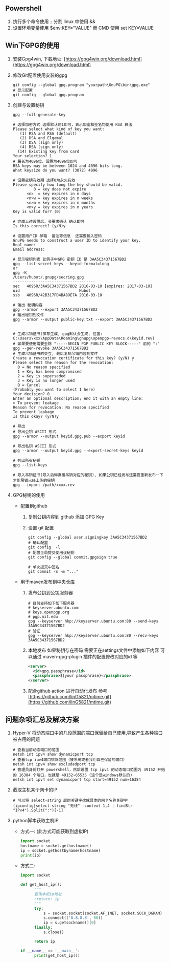 
## Powershell
1. 执行多个命令使用 `;` 分割  linux 中使用 &&
2. 设置环境变量使用 $env:KEY="VALUE" 而 CMD 使用 set KEY=VALUE 

## Win下GPG的使用

1. 安装Gpg4win, 下载地址: [https://gpg4win.org/download.html](https://gpg4win.org/download.html)

2. 修改Git配置使用安装的gpg

   ```shell
   git config --global gpg.program "yourpath\GnuPG\bin\gpg.exe"
   # 显示配置
   git config --global gpg.program
   ```

   

3. 创建与设置秘钥

   ```shell
   gpg --full-generate-key
   
   # 选择加密方式 选择默认的1即可，表示加密和签名均使用 RSA 算法
   Please select what kind of key you want:
      (1) RSA and RSA (default)
      (2) DSA and Elgamal
      (3) DSA (sign only)
      (4) RSA (sign only)
     (14) Existing key from card
   Your selection? 1
   # 最长为4096位，设置为4096位即可
   RSA keys may be between 1024 and 4096 bits long.
   What keysize do you want? (3072) 4096
   
   # 设置密钥有效期 选择0为永久有效
   Please specify how long the key should be valid.
            0 = key does not expire
         <n>  = key expires in n days
         <n>w = key expires in n weeks
         <n>m = key expires in n months
         <n>y = key expires in n years
   Key is valid for? (0)
   
   # 完成上述设置后，会要求确认 确认即可
   Is this correct? (y/N)y
   
   # 设置用户ID 邮箱  备注等信息  还需要输入密码
   GnuPG needs to construct a user ID to identify your key.
   Real name:
   Email address: 
   
   # 显示秘钥列表 此例子中GPG 密钥 ID 是 3AA5C34371567BD2
   gpg --list-secret-keys --keyid-format=long
   or
   gpg -K
   /Users/hubot/.gnupg/secring.gpg
   ------------------------------------
   sec   4096R/3AA5C34371567BD2 2016-03-10 [expires: 2017-03-10]
   uid                          Hubot 
   ssb   4096R/42B317FD4BA89E7A 2016-03-10
   
   # 输出 秘钥内容  
   gpg --armor --export 3AA5C34371567BD2
   # 输出秘钥到文件
   gpg --armor --output public-key.txt --export 3AA5C34371567BD2
   
   
   # 生成吊销证书(推荐生成, gpg默认会生成, 位置: C:\Users\xxx\AppData\Roaming\gnupg\openpgp-revocs.d\keyid.rev)
   # 如果要使用需要去除 "-----BEGIN PGP PUBLIC KEY BLOCK-----" 前的 ":"
   gpg --gen-revoke 3AA5C34371567BD2
   # 生成吊销证书的交互, 最后复制吊销内容到文件
   Create a revocation certificate for this key? (y/N) y
   Please select the reason for the revocation:
     0 = No reason specified
     1 = Key has been compromised
     2 = Key is superseded
     3 = Key is no longer used
     Q = Cancel
   (Probably you want to select 1 here)
   Your decision? 0
   Enter an optional description; end it with an empty line:
   > To prevent leakage
   Reason for revocation: No reason specified
   To prevent leakage
   Is this okay? (y/N)y
   
   # 导出
   # 导出公钥 ASCII 形式
   gpg --armor --output keyid.gpg.pub --export keyid
   
   # 导出私钥 ASCII 形式
   gpg --armor --output keyid.gpg --export-secret-keys keyid

   # 列出所有秘钥
   gpg --list-keys

   # 导入吊销证书(导入后悔直接吊销对应的秘钥), 如果公钥已经发布还需要重新发布一下才能吊销已经上传的秘钥
   gpg --import /path/xxxx.rev
   ```

4. GPG秘钥的使用
    * 配置到github
        1. 复制公钥内容到 github 添加 GPG Key
        2. 设置 git 配置

            ```shell
            git config --global user.signingkey 3AA5C34371567BD2
            # 确认配置
            git config  -l
            # 配置全局提交使用该秘钥
            git config --global commit.gpgsign true

            # 单次提交中签名
            git commit -S -m "..."

            ```

    * 用于maven发布到中央仓库
        1. 发布公钥到公钥服务器

            ```shell
            # 目前支持如下如下服务器
            # keyserver.ubuntu.com
            # keys.openpgp.org
            # pgp.mit.edu
            gpg --keyserver hkp://keyserver.ubuntu.com:80 --send-keys 3AA5C34371567BD2
            # 验证
            gpg --keyserver hkp://keyserver.ubuntu.com:80 --recv-keys 3AA5C34371567BD2
            
            ```
        2. 本地发布 如果秘钥存在密码 需要正在settings文件中添加如下内容 可以通过 maven-gpg-plugin 插件的配置修改对应的id 等
        
            ```xml
            <server>
              <id>gpg.passphrase</id>
              <passphrase>${your passphrase}</passphrase>
            </server>
            ```
        3. 配合github action 进行自动化发布 参考[https://github.com/linG5821/mtime.git](https://github.com/linG5821/mtime.git)

## 问题杂项汇总及解决方案
1. Hyper-V 将动态端口中的几段范围的端口保留给自己使用,导致产生各种端口被占用的问题

    ```shell
    # 查看当前动态端口的范围
    netsh int ipv4 show dynamicport tcp
    # 查看tcp ipv4端口排除范围（被系统或者我们自己保留的端口）
    netsh int ipv4 show excludedport tcp
    # 管理员身份打开 powershell，然后设置 tcp ipv4 的动态端口范围为 49152 开始的 16384 个端口，也就是 49152~65535 (这个是windows默认的)
    netsh int ipv4 set dynamicport tcp start=49152 num=16384
    ```
     
2. 截取主机某个网卡的IP

    ``` 
    # 可以将 select-string 后的关键字改成具体的网卡名称关键字
    (ipconfig|select-string "无线" -context 1,4 | findStr "IPv4").Split(":")[-1]
    ```
3. python脚本获取主机IP
    * 方式一: (此方式可能获取到虚拟IP)

      ```python
      import socket
      hostname = socket.gethostname()
      ip = socket.gethostbyname(hostname)
      print(ip)
      ```
    * 方式二:

      ```python
      import socket

      def get_host_ip():
            """
            查询本机ip地址
            :return: ip
            """
            try:
                s = socket.socket(socket.AF_INET, socket.SOCK_DGRAM)
                s.connect(('8.8.8.8', 80))
                ip = s.getsockname()[0]
            finally:
                s.close()

            return ip

      if __name__ == '__main__':
            print(get_host_ip())
      ```